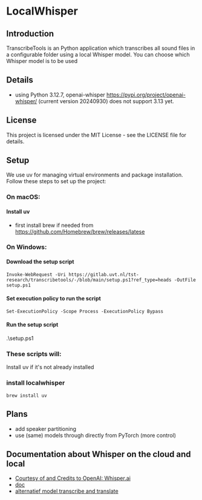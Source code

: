 # LocalWhisper

## Introduction
TranscribeTools is an Python application which transcribes all 
sound files in a configurable folder using a local Whisper model. 
You can choose which Whisper model is to be used 

## Details
 - using Python 3.12.7, openai-whisper https://pypi.org/project/openai-whisper/ (current version 20240930) 
does not support 3.13 yet.

## License
This project is licensed under the MIT License - see the LICENSE file for details.

## Setup
We use uv for managing virtual environments and package installation. Follow these steps to set up the project:

### On macOS:
#### Install uv

- first install brew if needed from https://github.com/Homebrew/brew/releases/latese



### On Windows:
#### Download the setup script
```Invoke-WebRequest -Uri https://gitlab.uvt.nl/tst-research/transcribetools/-/blob/main/setup.ps1?ref_type=heads -OutFile setup.ps1```

#### Set execution policy to run the script
```Set-ExecutionPolicy -Scope Process -ExecutionPolicy Bypass```

#### Run the setup script
.\setup.ps1

### These scripts will:

Install uv if it's not already installed

### install localwhisper

```brew install uv```

## Plans
- add speaker partitioning
- use (same) models through directly from PyTorch (more control)

## Documentation about Whisper on the cloud and local
- [Courtesy of and Credits to OpenAI: Whisper.ai](https://github.com/openai/whisper/blob/main/README.md)
- [doc](https://pypi.org/project/openai-whisper/)
- [alternatief model transcribe and translate](https://huggingface.co/facebook/seamless-m4t-v2-large)